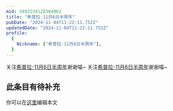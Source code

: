 ```yaml
---
mid: 3493134128384063
title: "希普拉-11月6日半周年"
pubDate: "2024-11-04T11:22:11.752Z"
updatedDate: "2024-11-04T11:22:11.752Z"
profile:
  {
    Nickname: ["希普拉-11月6日半周年"],
  }
---
```


关注[希普拉-11月6日半周年](https://space.bilibili.com/3493134128384063)谢谢喵~ 关注[希普拉-11月6日半周年](https://space.bilibili.com/3493134128384063)谢谢喵~

## 此条目有待补充
你可以在[这里](https://github.com/Yuhanawa/VTuber.ICU/edit/master/src/content/v/希普拉-11月6日半周年/index.md)编辑本文
